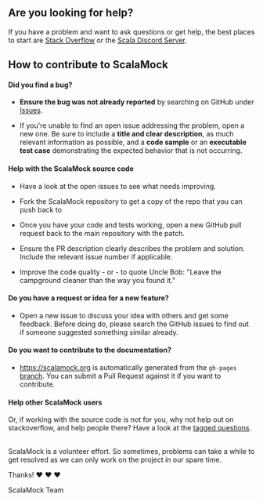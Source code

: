 ## Are you looking for help?

If you have a problem and want to ask questions or get help, the best places to start are [Stack Overflow](http://stackoverflow.com/questions/ask?tags=scalamock) or the [Scala Discord Server](https://discord.com/invite/scala).

## How to contribute to ScalaMock

#### **Did you find a bug?**

* **Ensure the bug was not already reported** by searching on GitHub under [Issues](https://github.com/ScalaMock/ScalaMock/issues).

* If you're unable to find an open issue addressing the problem, open a new one. Be sure to include a **title and clear description**, as much relevant information as possible, and a **code sample** or an **executable test case** demonstrating the expected behavior that is not occurring.

#### **Help with the ScalaMock source code**

* Have a look at the open issues to see what needs improving.

* Fork the ScalaMock repository to get a copy of the repo that you can push back to

* Once you have your code and tests working, open a new GitHub pull request back to the main repository with the patch.

* Ensure the PR description clearly describes the problem and solution. Include the relevant issue number if applicable.

* Improve the code quality - or - to quote Uncle Bob: "Leave the campground cleaner than the way you found it."

#### **Do you have a request or idea for a new feature?**

* Open a new issue to discuss your idea with others and get some feedback. Before doing do, please search the GitHub issues to find out if someone suggested something similar already.

#### **Do you want to contribute to the documentation?**

* https://scalamock.org is automatically generated from the `gh-pages` [branch](https://github.com/ScalaMock/ScalaMock/tree/gh-pages). You can submit a Pull Request against it if you want to contribute.

#### **Help other ScalaMock users**

Or, if working with the source code is not for you, why not help out on stackoverflow, and help people there? Have a look at the [tagged questions](https://stackoverflow.com/questions/tagged/scalamock).

</br>
ScalaMock is a volunteer effort. So sometimes, problems can take a while to get resolved as we can only work on the project in our spare time.

Thanks! :heart: :heart: :heart:

ScalaMock Team
